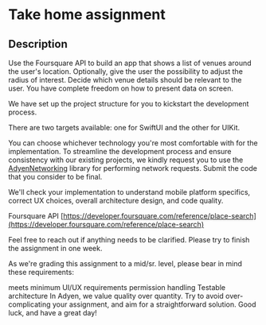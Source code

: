 # Take home assignment

## Description

Use the Foursquare API to build an app that shows a list of venues around the user's location. Optionally, give the user the possibility to adjust the radius of interest. Decide which venue details should be relevant to the user. You have complete freedom on how to present data on screen. 

We have set up the project structure for you to kickstart the development process. 

There are two targets available: one for SwiftUI and the other for UIKit. 

You can choose whichever technology you're most comfortable with for the implementation. To streamline the development process and ensure consistency with our existing projects, we kindly request you to use the [AdyenNetworking]([https://github.com/Adyen/adyen-networking-ios](https://github.com/Adyen/adyen-networking-ios)) library for performing network requests. Submit the code that you consider to be final. 

We'll check your implementation to understand mobile platform specifics, correct UX choices, overall architecture design, and code quality. 

Foursquare API [https://developer.foursquare.com/reference/place-search](https://developer.foursquare.com/reference/place-search) 

Feel free to reach out if anything needs to be clarified. Please try to finish the assignment in one week. 

As we're grading this assignment to a mid/sr. level, please bear in mind these requirements: 

meets minimum UI/UX requirements
permission handling
Testable architecture
In Adyen, we value quality over quantity. Try to avoid over-complicating your assignment, and aim for a straightforward solution. Good luck, and have a great day!